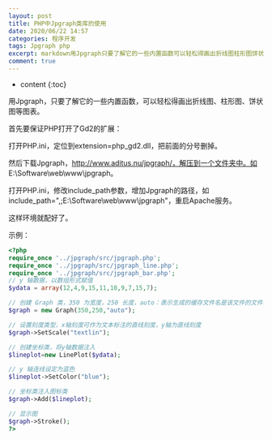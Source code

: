 ```yaml
---
layout: post
title: PHP中Jpgraph类库的使用
date: 2020/06/22 14:57
categories: 程序开发
tags: Jpgraph php
excerpt: markdown用Jpgraph只要了解它的一些内置函数可以轻松得画出折线图柱形图饼状图等图表首先要保证PHP打开了Gd2的扩展打开PHPini定位到extensionphpgd2dll把前面的分号删掉然后下载Jpgraphhttpwwwaditusnujpgraph解压到一个文件夹中如ESoftwarewebwwwjpgraph打开PHPini修改includepath参数增加Jpgraph的路
comment: true
---
```


* content
{:toc}

<!--markdown-->用Jpgraph，只要了解它的一些内置函数，可以轻松得画出折线图、柱形图、饼状图等图表。

首先要保证PHP打开了Gd2的扩展：

打开PHP.ini，定位到extension=php_gd2.dll，把前面的分号删掉。

然后下载Jpgraph，http://www.aditus.nu/jpgraph/，解压到一个文件夹中。如 E:\Software\web\www\jpgraph。

打开PHP.ini，修改include_path参数，增加Jpgraph的路径，如include_path=",;E:\Software\web\www\jpgraph"，重启Apache服务。

这样环境就配好了。

示例：

```php
<?php
require_once '../jpgraph/src/jpgraph.php';
require_once '../jpgraph/src/jpgraph_line.php';
require_once '../jpgraph/src/jpgraph_bar.php';
// y 轴数据，以数组形式赋值
$ydata = array(12,4,9,15,11,10,9,7,15,7);

// 创建 Graph 类，350 为宽度，250 长度，auto：表示生成的缓存文件名是该文件的文件名+扩展名(.jpg .png .gif ……)
$graph = new Graph(350,250,"auto");

// 设置刻度类型，x轴刻度可作为文本标注的直线刻度，y轴为直线刻度
$graph->SetScale("textlin");

// 创建坐标类，将y轴数据注入
$lineplot=new LinePlot($ydata);

// y 轴连线设定为蓝色
$lineplot->SetColor("blue");

// 坐标类注入图标类
$graph->Add($lineplot);

// 显示图
$graph->Stroke();
?>
```


    